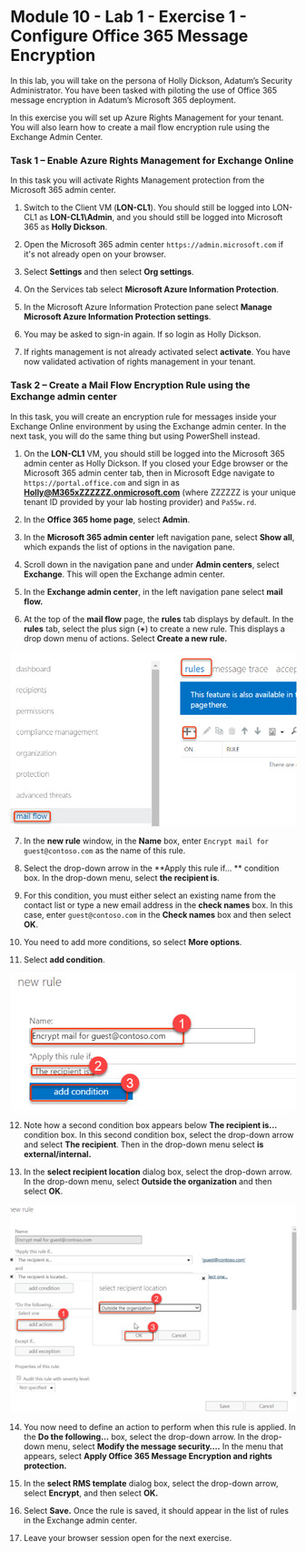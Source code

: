 # Module 10 - Lab 1 - Exercise 1 - Configure Office 365 Message Encryption


In this lab, you will take on the persona of Holly Dickson, Adatum’s Security Administrator. You have been tasked with piloting the use of Office 365 message encryption in Adatum’s Microsoft 365 deployment.

In this exercise you will set up Azure Rights Management for your tenant. You will also learn how to create a mail flow encryption rule using the Exchange Admin Center.

### Task 1 – Enable Azure Rights Management for Exchange Online

In this task you will activate Rights Management protection from the Microsoft 365 admin center. 
 
1. Switch to the Client VM (**LON-CL1**). You should still be logged into LON-CL1 as **LON-CL1\Admin**, and you should still be logged into Microsoft 365 as **Holly Dickson**. 

2. Open the Microsoft 365 admin center `https://admin.microsoft.com` if it's not already open on your browser.

3. Select **Settings** and then select **Org settings**.

4. On the Services tab select **Microsoft Azure Information Protection**.

5. In the Microsoft Azure Information Protection pane select **Manage Microsoft Azure Information Protection settings**.

6. You may be asked to sign-in again.  If so login as Holly Dickson.

7. If rights management is not already activated select **activate**. You have now validated activation of rights management in your tenant.
  

### Task 2 – Create a Mail Flow Encryption Rule using the Exchange admin center

In this task, you will create an encryption rule for messages inside your Exchange Online environment by using the Exchange admin center. In the next task, you will do the same thing but using PowerShell instead. 

1. On the **LON-CL1** VM, you should still be logged into the Microsoft 365 admin center as Holly Dickson. If you closed your Edge browser or the Microsoft 365 admin center tab, then in Microsoft Edge navigate to `https://portal.office.com` and sign in as **Holly@M365xZZZZZZ.onmicrosoft.com** (where ZZZZZZ is your unique tenant ID provided by your lab hosting provider) and `Pa55w.rd`. 

2. In the **Office 365 home page**, select **Admin**.

3. In the **Microsoft 365 admin center** left navigation pane, select **Show all**, which expands the list of options in the navigation pane. 

4. Scroll down in the navigation pane and under **Admin centers**, select **Exchange**. This will open the Exchange admin center.

5. In the **Exchange admin center**, in the left navigation pane select **mail flow.**

6. At the top of the **mail flow** page, the **rules** tab displays by default. In the **rules** tab, select the plus sign (**+**) to create a new rule. This displays a drop down menu of actions. Select **Create a new rule.**

 ![](../Media/121.png)

7. In the **new rule** window, in the **Name** box, enter `Encrypt mail for guest@contoso.com` as the name of this rule.

8. Select the drop-down arrow in the **Apply this rule if… ** condition box. In the drop-down menu, select **the recipient is**. 

9. For this condition, you must either select an existing name from the contact list or type a new email address in the **check names** box. In this case, enter `guest@contoso.com` in the **Check names** box and then select **OK**.

10. You need to add more conditions, so select **More options**.

11. Select **add condition**.

 ![](../Media/122.png)

12. Note how a second condition box appears below **The recipient is…** condition box. In this second condition box, select the drop-down arrow and select **The recipient**. Then in the drop-down menu select **is external/internal.**

13. In the **select recipient location** dialog box, select the drop-down arrow. In the drop-down menu, select **Outside the organization** and then select **OK**.

 ![](../Media/123.png)

14. You now need to define an action to perform when this rule is applied. In the **Do the following…** box, select the drop-down arrow. In the drop-down menu, select **Modify the message security….** In the menu that appears, select **Apply Office 365 Message Encryption and rights protection.**

15. In the **select RMS template** dialog box, select the drop-down arrow, select **Encrypt**, and then select **OK.**

16. Select **Save.** Once the rule is saved, it should appear in the list of rules in the Exchange admin center.

4. Leave your browser session open for the next exercise.
